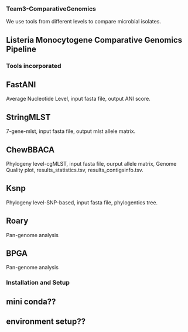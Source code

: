 

### Team3-ComparativeGenomics 
We use tools from different levels to compare microbial isolates.

## Listeria Monocytogene Comparative Genomics Pipeline

### Tools incorporated
## FastANI
Average Nucleotide Level, input fasta file, output ANI score.
## StringMLST
7-gene-mlst, input fasta file, output mlst allele matrix.
## ChewBBACA
Phylogeny level-cgMLST, input fasta file, ourput allele matrix, Genome Quality plot, results_statistics.tsv, results_contigsinfo.tsv.
## Ksnp
Phylogeny level-SNP-based, input fasta file, phylogentics tree.
## Roary
Pan-genome analysis
## BPGA
Pan-genome analysis

### Installation and Setup
## mini conda??
## environment setup??

